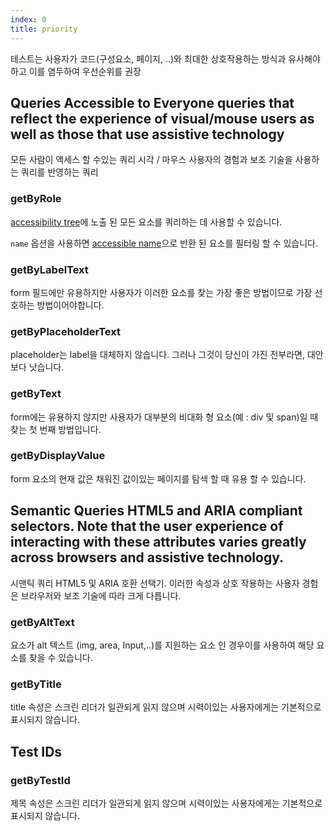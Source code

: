 ```yaml
---
index: 0
title: priority
---
```


테스트는 사용자가 코드(구성요소, 페이지, ..)와 최대한 상호작용하는 방식과 유사해야 하고 이를 염두하여 우선순위를 권장

## **Queries Accessible to Everyone** queries that reflect the experience of visual/mouse users as well as those that use assistive technology

모든 사람이 액세스 할 수있는 쿼리 시각 / 마우스 사용자의 경험과 보조 기술을 사용하는 쿼리를 반영하는 쿼리

### getByRole

[accessibility tree](https://developer.mozilla.org/en-US/docs/Glossary/AOM)에 노출 된 모든 요소를 쿼리하는 데 사용할 수 있습니다.

`name` 옵션을 사용하면 [accessible name](https://www.w3.org/TR/accname-1.1/)으로 반환 된 요소를 필터링 할 수 있습니다.

### getByLabelText

form 필드에만 유용하지만 사용자가 이러한 요소를 찾는 가장 좋은 방법이므로 가장 선호하는 방법이어야합니다.

### getByPlaceholderText

placeholder는 label을 대체하지 않습니다. 그러나 그것이 당신이 가진 전부라면, 대안보다 낫습니다.

### getByText

form에는 유용하지 않지만 사용자가 대부분의 비대화 형 요소(예 : div 및 span)일 때 찾는 첫 번째 방법입니다.

### getByDisplayValue

form 요소의 현재 값은 채워진 값이있는 페이지를 탐색 할 때 유용 할 수 있습니다.

## **Semantic Queries** HTML5 and ARIA compliant selectors. Note that the user experience of interacting with these attributes varies greatly across browsers and assistive technology.

시맨틱 쿼리 HTML5 및 ARIA 호환 선택기. 이러한 속성과 상호 작용하는 사용자 경험은 브라우저와 보조 기술에 따라 크게 다릅니다.

### getByAltText

요소가 alt 텍스트 (img, area, Input,..)를 지원하는 요소 인 경우이를 사용하여 해당 요소를 찾을 수 있습니다.

### getByTitle

title 속성은 스크린 리더가 일관되게 읽지 않으며 시력이있는 사용자에게는 기본적으로 표시되지 않습니다.

## Test IDs

### getByTestId

제목 속성은 스크린 리더가 일관되게 읽지 않으며 시력이있는 사용자에게는 기본적으로 표시되지 않습니다.
